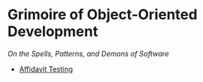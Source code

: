 # Grimoire of Object-Oriented Development
*On the Spells, Patterns, and Demons of Software*

* [Affidavit Testing](affidavit-testing)
